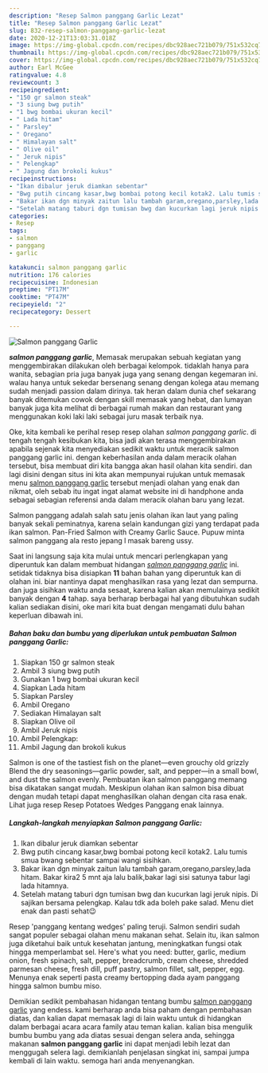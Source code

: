 ```yaml
---
description: "Resep Salmon panggang Garlic Lezat"
title: "Resep Salmon panggang Garlic Lezat"
slug: 832-resep-salmon-panggang-garlic-lezat
date: 2020-12-21T13:03:31.018Z
image: https://img-global.cpcdn.com/recipes/dbc928aec721b079/751x532cq70/salmon-panggang-garlic-foto-resep-utama.jpg
thumbnail: https://img-global.cpcdn.com/recipes/dbc928aec721b079/751x532cq70/salmon-panggang-garlic-foto-resep-utama.jpg
cover: https://img-global.cpcdn.com/recipes/dbc928aec721b079/751x532cq70/salmon-panggang-garlic-foto-resep-utama.jpg
author: Earl McGee
ratingvalue: 4.8
reviewcount: 3
recipeingredient:
- "150 gr salmon steak"
- "3 siung bwg putih"
- "1 bwg bombai ukuran kecil"
- " Lada hitam"
- " Parsley"
- " Oregano"
- " Himalayan salt"
- " Olive oil"
- " Jeruk nipis"
- " Pelengkap"
- " Jagung dan brokoli kukus"
recipeinstructions:
- "Ikan dibalur jeruk diamkan sebentar"
- "Bwg putih cincang kasar,bwg bombai potong kecil kotak2. Lalu tumis smua bwang sebentar sampai wangi sisihkan."
- "Bakar ikan dgn minyak zaitun lalu tambah garam,oregano,parsley,lada hitam. Bakar kira2 5 mnt aja lalu balik,bakar lagi sisi satunya tabur lagi lada hitamnya."
- "Setelah matang taburi dgn tumisan bwg dan kucurkan lagi jeruk nipis. Di sajikan bersama pelengkap. Kalau tdk ada boleh pake salad. Menu diet enak dan pasti sehat😉"
categories:
- Resep
tags:
- salmon
- panggang
- garlic

katakunci: salmon panggang garlic 
nutrition: 176 calories
recipecuisine: Indonesian
preptime: "PT17M"
cooktime: "PT47M"
recipeyield: "2"
recipecategory: Dessert

---
```



![Salmon panggang Garlic](https://img-global.cpcdn.com/recipes/dbc928aec721b079/751x532cq70/salmon-panggang-garlic-foto-resep-utama.jpg)

<b><i>salmon panggang garlic</i></b>, Memasak merupakan sebuah kegiatan yang menggembirakan dilakukan oleh berbagai kelompok. tidaklah hanya para wanita, sebagian pria juga banyak juga yang senang dengan kegemaran ini. walau hanya untuk sekedar bersenang senang dengan kolega atau memang sudah menjadi passion dalam dirinya. tak heran dalam dunia chef sekarang banyak ditemukan cowok dengan skill memasak yang hebat, dan lumayan banyak juga kita melihat di berbagai rumah makan dan restaurant yang menggunakan koki laki laki sebagai juru masak terbaik nya.

Oke, kita kembali ke perihal resep resep olahan <i>salmon panggang garlic</i>. di tengah tengah kesibukan kita, bisa jadi akan terasa menggembirakan apabila sejenak kita menyediakan sedikit waktu untuk meracik salmon panggang garlic ini. dengan keberhasilan anda dalam meracik olahan tersebut, bisa membuat diri kita bangga akan hasil olahan kita sendiri. dan lagi disini dengan situs ini kita akan mempunyai rujukan untuk memasak menu <u>salmon panggang garlic</u> tersebut menjadi olahan yang enak dan nikmat, oleh sebab itu ingat ingat alamat website ini di handphone anda sebagai sebagian referensi anda dalam meracik olahan baru yang lezat.

Salmon panggang adalah salah satu jenis olahan ikan laut yang paling banyak sekali peminatnya, karena selain kandungan gizi yang terdapat pada ikan salmon. Pan-Fried Salmon with Creamy Garlic Sauce. Pupuw minta salmon panggang ala resto jepang l masak bareng ussy.


Saat ini langsung saja kita mulai untuk mencari perlengkapan yang diperuntuk kan dalam membuat hidangan <u><i>salmon panggang garlic</i></u> ini. setidak tidaknya bisa disiapkan <b>11</b> bahan bahan yang diperuntuk kan di olahan ini. biar nantinya dapat menghasilkan rasa yang lezat dan sempurna. dan juga sisihkan waktu anda sesaat, karena kalian akan memulainya sedikit banyak dengan <b>4</b> tahap. saya berharap berbagai hal yang dibutuhkan sudah kalian sediakan disini, oke mari kita buat dengan mengamati dulu bahan keperluan dibawah ini.

<!--inarticleads1-->

##### Bahan baku dan bumbu yang diperlukan untuk pembuatan Salmon panggang Garlic:

1. Siapkan 150 gr salmon steak
1. Ambil 3 siung bwg putih
1. Gunakan 1 bwg bombai ukuran kecil
1. Siapkan  Lada hitam
1. Siapkan  Parsley
1. Ambil  Oregano
1. Sediakan  Himalayan salt
1. Siapkan  Olive oil
1. Ambil  Jeruk nipis
1. Ambil  Pelengkap:
1. Ambil  Jagung dan brokoli kukus


Salmon is one of the tastiest fish on the planet—even grouchy old grizzly Blend the dry seasonings—garlic powder, salt, and pepper—in a small bowl, and dust the salmon evenly. Pembuatan ikan salmon panggang memang bisa dikatakan sangat mudah. Meskipun olahan ikan salmon bisa dibuat dengan mudah tetapi dapat menghasilkan olahan dengan cita rasa enak. Lihat juga resep Resep Potatoes Wedges Panggang enak lainnya. 

<!--inarticleads2-->

##### Langkah-langkah menyiapkan Salmon panggang Garlic:

1. Ikan dibalur jeruk diamkan sebentar
1. Bwg putih cincang kasar,bwg bombai potong kecil kotak2. Lalu tumis smua bwang sebentar sampai wangi sisihkan.
1. Bakar ikan dgn minyak zaitun lalu tambah garam,oregano,parsley,lada hitam. Bakar kira2 5 mnt aja lalu balik,bakar lagi sisi satunya tabur lagi lada hitamnya.
1. Setelah matang taburi dgn tumisan bwg dan kucurkan lagi jeruk nipis. Di sajikan bersama pelengkap. Kalau tdk ada boleh pake salad. Menu diet enak dan pasti sehat😉


Resep &#39;panggang kentang wedges&#39; paling teruji. Salmon sendiri sudah sangat populer sebagai olahan menu makanan sehat. Selain itu, ikan salmon juga diketahui baik untuk kesehatan jantung, meningkatkan fungsi otak hingga memperlambat sel. Here&#39;s what you need: butter, garlic, medium onion, fresh spinach, salt, pepper, breadcrumb, cream cheese, shredded parmesan cheese, fresh dill, puff pastry, salmon fillet, salt, pepper, egg. Menunya enak seperti pasta creamy bertopping dada ayam panggang hingga salmon bumbu miso. 

Demikian sedikit pembahasan hidangan tentang bumbu <u>salmon panggang garlic</u> yang endess. kami berharap anda bisa paham dengan pembahasan diatas, dan kalian dapat memasak lagi di lain waktu untuk di hidangkan dalam berbagai acara acara family atau teman kalian. kalian bisa mengulik bumbu bumbu yang ada diatas sesuai dengan selera anda, sehingga makanan <b>salmon panggang garlic</b> ini dapat menjadi lebih lezat dan menggugah selera lagi. demikianlah penjelasan singkat ini, sampai jumpa kembali di lain waktu. semoga hari anda menyenangkan.
